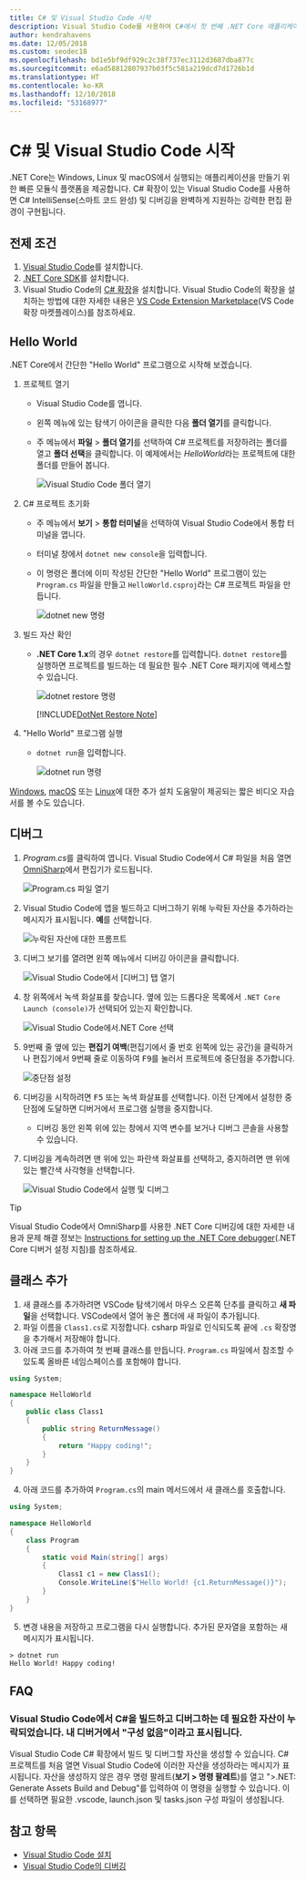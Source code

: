 ```yaml
---
title: C# 및 Visual Studio Code 시작
description: Visual Studio Code를 사용하여 C#에서 첫 번째 .NET Core 애플리케이션을 만들고 디버그하는 방법을 알아봅니다.
author: kendrahavens
ms.date: 12/05/2018
ms.custom: seodec18
ms.openlocfilehash: bd1e5bf9df929c2c38f737ec3112d3687dba877c
ms.sourcegitcommit: e6ad58812807937b03f5c581a219dcd7d1726b1d
ms.translationtype: HT
ms.contentlocale: ko-KR
ms.lasthandoff: 12/10/2018
ms.locfileid: "53168977"
---
```

# <a name="get-started-with-c-and-visual-studio-code"></a>C# 및 Visual Studio Code 시작

.NET Core는 Windows, Linux 및 macOS에서 실행되는 애플리케이션을 만들기 위한 빠른 모듈식 플랫폼을 제공합니다. C# 확장이 있는 Visual Studio Code를 사용하면 C# IntelliSense(스마트 코드 완성) 및 디버깅을 완벽하게 지원하는 강력한 편집 환경이 구현됩니다.

## <a name="prerequisites"></a>전제 조건

1. [Visual Studio Code](https://code.visualstudio.com/)를 설치합니다.
2. [.NET Core SDK](https://www.microsoft.com/net/download/core)를 설치합니다.
3. Visual Studio Code의 [C# 확장](https://marketplace.visualstudio.com/items?itemName=ms-vscode.csharp)을 설치합니다. Visual Studio Code의 확장을 설치하는 방법에 대한 자세한 내용은 [VS Code Extension Marketplace](https://code.visualstudio.com/docs/editor/extension-gallery)(VS Code 확장 마켓플레이스)를 참조하세요.

## <a name="hello-world"></a>Hello World

.NET Core에서 간단한 "Hello World" 프로그램으로 시작해 보겠습니다.

1. 프로젝트 열기

    * Visual Studio Code를 엽니다.
    * 왼쪽 메뉴에 있는 탐색기 아이콘을 클릭한 다음 **폴더 열기**를 클릭합니다.
    * 주 메뉴에서 **파일** > **폴더 열기**를 선택하여 C# 프로젝트를 저장하려는 폴더를 열고 **폴더 선택**을 클릭합니다. 이 예제에서는 *HelloWorld*라는 프로젝트에 대한 폴더를 만들어 봅니다.

      ![Visual Studio Code 폴더 열기](media/with-visual-studio-code/vs-code-open-folder.png)

2. C# 프로젝트 초기화
    * 주 메뉴에서 **보기** > **통합 터미널**을 선택하여 Visual Studio Code에서 통합 터미널을 엽니다.
    * 터미널 창에서 `dotnet new console`을 입력합니다.
    * 이 명령은 폴더에 이미 작성된 간단한 "Hello World" 프로그램이 있는 `Program.cs` 파일을 만들고 `HelloWorld.csproj`라는 C# 프로젝트 파일을 만듭니다.

      ![dotnet new 명령](media/with-visual-studio-code/dotnet-new-command.png)

3. 빌드 자산 확인

    * **.NET Core 1.x**의 경우 `dotnet restore`를 입력합니다. `dotnet restore`를 실행하면 프로젝트를 빌드하는 데 필요한 필수 .NET Core 패키지에 액세스할 수 있습니다.

      ![dotnet restore 명령](media/with-visual-studio-code/dotnet-restore-command.png)

      [!INCLUDE[DotNet Restore Note](~/includes/dotnet-restore-note.md)]

4. "Hello World" 프로그램 실행

    * `dotnet run`을 입력합니다.

      ![dotnet run 명령](media/with-visual-studio-code/dotnet-run-command.png)

[Windows](https://channel9.msdn.com/Blogs/dotnet/Get-started-with-VS-Code-using-CSharp-and-NET-Core), [macOS](https://channel9.msdn.com/Blogs/dotnet/Get-started-with-VS-Code-using-CSharp-and-NET-Core-on-MacOS) 또는 [Linux](https://channel9.msdn.com/Blogs/dotnet/Get-started-with-VS-Code-Csharp-dotnet-Core-Ubuntu)에 대한 추가 설치 도움말이 제공되는 짧은 비디오 자습서를 볼 수도 있습니다.

## <a name="debug"></a>디버그

1. *Program.cs*를 클릭하여 엽니다. Visual Studio Code에서 C# 파일을 처음 열면 [OmniSharp](https://www.omnisharp.net/)에서 편집기가 로드됩니다.

    ![Program.cs 파일 열기](media/with-visual-studio-code/open-program-cs.png)

2. Visual Studio Code에 앱을 빌드하고 디버그하기 위해 누락된 자산을 추가하라는 메시지가 표시됩니다. **예**를 선택합니다.

    ![누락된 자산에 대한 프롬프트](media/with-visual-studio-code/missing-assets.png)

3. 디버그 보기를 열려면 왼쪽 메뉴에서 디버깅 아이콘을 클릭합니다.

    ![Visual Studio Code에서 [디버그] 탭 열기](media/with-visual-studio-code/open-debug-tab.png)

4. 창 위쪽에서 녹색 화살표를 찾습니다. 옆에 있는 드롭다운 목록에서 `.NET Core Launch (console)`가 선택되어 있는지 확인합니다.

    ![Visual Studio Code에서.NET Core 선택](media/with-visual-studio-code/select-net-core.png)

5. 9번째 줄 옆에 있는 **편집기 여백**(편집기에서 줄 번호 왼쪽에 있는 공간)을 클릭하거나 편집기에서 9번째 줄로 이동하여 <kbd>F9</kbd>를 눌러서 프로젝트에 중단점을 추가합니다.

    ![중단점 설정](media/with-visual-studio-code/set-breakpoint-vs-code.png)

6. 디버깅을 시작하려면 <kbd>F5</kbd> 또는 녹색 화살표를 선택합니다. 이전 단계에서 설정한 중단점에 도달하면 디버거에서 프로그램 실행을 중지합니다.
    * 디버깅 동안 왼쪽 위에 있는 창에서 지역 변수를 보거나 디버그 콘솔을 사용할 수 있습니다.

7. 디버깅을 계속하려면 맨 위에 있는 파란색 화살표를 선택하고, 중지하려면 맨 위에 있는 빨간색 사각형을 선택합니다.

    ![Visual Studio Code에서 실행 및 디버그](media/with-visual-studio-code/run-debug-vs-code.png)

> [!TIP]
> Visual Studio Code에서 OmniSharp를 사용한 .NET Core 디버깅에 대한 자세한 내용과 문제 해결 정보는 [Instructions for setting up the .NET Core debugger](https://github.com/OmniSharp/omnisharp-vscode/blob/master/debugger.md)(.NET Core 디버거 설정 지침)를 참조하세요.

## <a name="add-a-class"></a>클래스 추가

1. 새 클래스를 추가하려면 VSCode 탐색기에서 마우스 오른쪽 단추를 클릭하고 **새 파일**을 선택합니다. VSCode에서 열어 놓은 폴더에 새 파일이 추가됩니다.
2. 파일 이름을 `Class1.cs`로 지정합니다. csharp 파일로 인식되도록 끝에 `.cs` 확장명을 추가해서 저장해야 합니다.
3. 아래 코드를 추가하여 첫 번째 클래스를 만듭니다. `Program.cs` 파일에서 참조할 수 있도록 올바른 네임스페이스를 포함해야 합니다.
``` csharp
using System;

namespace HelloWorld
{
    public class Class1
    {
        public string ReturnMessage()
        {
            return "Happy coding!";
        }
    }
}
```

4. 아래 코드를 추가하여 `Program.cs`의 main 메서드에서 새 클래스를 호출합니다.

```csharp
using System;

namespace HelloWorld
{
    class Program
    {
        static void Main(string[] args)
        {
            Class1 c1 = new Class1();
            Console.WriteLine($"Hello World! {c1.ReturnMessage()}");
        }
    }
}
```

5. 변경 내용을 저장하고 프로그램을 다시 실행합니다. 추가된 문자열을 포함하는 새 메시지가 표시됩니다.
```console
> dotnet run
Hello World! Happy coding!
```

## <a name="faq"></a>FAQ

### <a name="im-missing-required-assets-to-build-and-debug-c-in-visual-studio-code-my-debugger-says-no-configuration"></a>Visual Studio Code에서 C#을 빌드하고 디버그하는 데 필요한 자산이 누락되었습니다. 내 디버거에서 "구성 없음"이라고 표시됩니다.

Visual Studio Code C# 확장에서 빌드 및 디버그할 자산을 생성할 수 있습니다. C# 프로젝트를 처음 열면 Visual Studio Code에 이러한 자산을 생성하라는 메시지가 표시됩니다. 자산을 생성하지 않은 경우 명령 팔레트(**보기 > 명령 팔레트**)를 열고 ">.NET: Generate Assets Build and Debug"를 입력하여 이 명령을 실행할 수 있습니다. 이를 선택하면 필요한 .vscode, launch.json 및 tasks.json 구성 파일이 생성됩니다.

## <a name="see-also"></a>참고 항목

* [Visual Studio Code 설치](https://code.visualstudio.com/docs/setup/setup-overview)
* [Visual Studio Code의 디버깅](https://code.visualstudio.com/Docs/editor/debugging)
